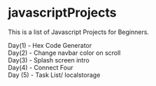 # javascriptProjects

This is a list of Javascript Projects for Beginners. 

Day(1) - Hex Code Generator
<br>
Day(2) - Change navbar color on scroll
<br>
Day(3) - Splash screen intro
<br>
Day(4) - Connect Four
<br>
Day (5) - Task List/ localstorage




